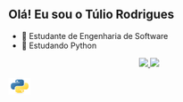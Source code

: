 ## Olá! Eu sou o Túlio Rodrigues

- 📘 Estudante de Engenharia de Software
- 📘 Estudando Python

<div align="center">
  <a href="https://github.com/tuliorav">
  <img height="140em" src="https://github-readme-stats.vercel.app/api?username=tuliorav&show_icons=true&theme=dark&include_all_commits=true&count_private=true"/>
  <img height="140em" src="https://github-readme-stats.vercel.app/api/top-langs/?username=tuliorav&layout=compact&langs_count=7&theme=dark"/>
</div>
  
 </div>
<div style="display: inline_block"><br>
  <img align="center" alt="Rafa-Python" height="30" width="40" src="https://raw.githubusercontent.com/devicons/devicon/master/icons/python/python-original.svg">
</div>
  
  
